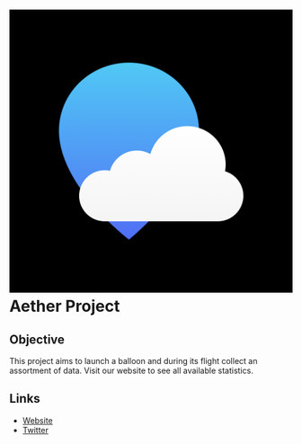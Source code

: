 # ![Aether Project logo](https://github.com/CDogg99/aether-project-site/blob/master/images/logo.png) Aether Project
## Objective
This project aims to launch a balloon and during its flight collect an assortment of data. Visit our website to see all available statistics.
## Links
* [Website](https://aether.thscompsci.com/)
* [Twitter](https://twitter.com/Aether_Project)
